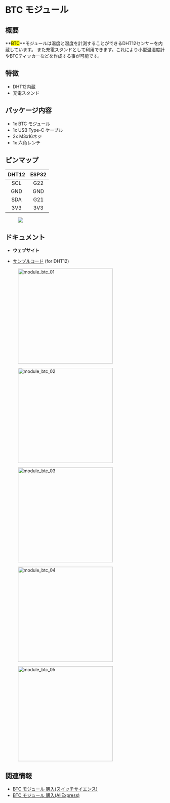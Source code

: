 # BTC モジュール



## 概要

**<mark>BTC</mark>**モジュールは温度と湿度を計測することができるDHT12センサーを内蔵しています。
また充電スタンドとして利用できます。これにより小型温湿度計やBTCティッカーなどを作成する事が可能です。

## 特徴

- DHT12内蔵
- 充電スタンド

## パッケージ内容

- 1x BTC モジュール
- 1x USB Type-C ケーブル
- 2x M3x16ネジ
- 1x 六角レンチ

## ピンマップ

| DHT12        | ESP32      |
| :----------:  |:------------:|
| SCL          | G22 |
| GND          | GND |
| SDA          | G21 |
| 3V3          | 3V3 |

<figure>
    <img src="assets/img/product_pics/module/module_btc_dht12_pinmap.png">
</figure>

## ドキュメント

- **ウェブサイト**

- [サンプルコード](https://github.com/m5stack/M5Stack/tree/master/examples/Modules/DHT12) (for DHT12)

<figure>
  <img src="assets/img/product_pics/module/module_btc_01.png" alt="module_btc_01" width="300px" height="300px">
</figure>
<figure>
  <img src="assets/img/product_pics/module/module_btc_02.png" alt="module_btc_02" width="300px" height="300px">
</figure>
<figure>
  <img src="assets/img/product_pics/module/module_btc_03.png" alt="module_btc_03" width="300px" height="300px">
</figure>
<figure>
  <img src="assets/img/product_pics/module/module_btc_04.png" alt="module_btc_04" width="300px" height="300px">
</figure>
<figure>
  <img src="assets/img/product_pics/module/module_btc_05.png" alt="module_btc_05" width="300px" height="300px">
</figure>

## 関連情報

- [BTC モジュール 購入(スイッチサイエンス)](https://www.switch-science.com/catalog/3993/)
- [BTC モジュール 購入(AliExpress)](https://www.aliexpress.com/store/product/M5Stack-btc-DHT12-ESP32-micropython-bitcoin/3226069_32852302770.html)